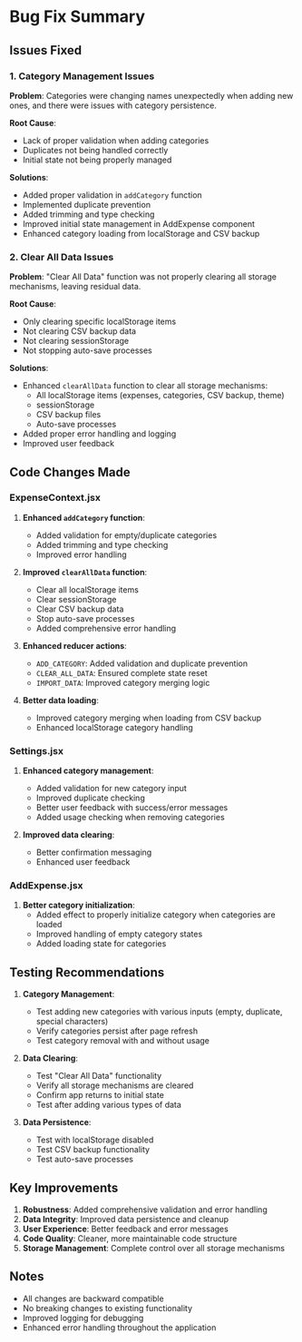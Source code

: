 # Bug Fix Summary

## Issues Fixed

### 1. Category Management Issues

**Problem**: Categories were changing names unexpectedly when adding new ones, and there were issues with category persistence.

**Root Cause**: 
- Lack of proper validation when adding categories
- Duplicates not being handled correctly
- Initial state not being properly managed

**Solutions**:
- Added proper validation in `addCategory` function
- Implemented duplicate prevention
- Added trimming and type checking
- Improved initial state management in AddExpense component
- Enhanced category loading from localStorage and CSV backup

### 2. Clear All Data Issues

**Problem**: "Clear All Data" function was not properly clearing all storage mechanisms, leaving residual data.

**Root Cause**:
- Only clearing specific localStorage items
- Not clearing CSV backup data
- Not clearing sessionStorage
- Not stopping auto-save processes

**Solutions**:
- Enhanced `clearAllData` function to clear all storage mechanisms:
  - All localStorage items (expenses, categories, CSV backup, theme)
  - sessionStorage
  - CSV backup files
  - Auto-save processes
- Added proper error handling and logging
- Improved user feedback

## Code Changes Made

### ExpenseContext.jsx

1. **Enhanced `addCategory` function**:
   - Added validation for empty/duplicate categories
   - Added trimming and type checking
   - Improved error handling

2. **Improved `clearAllData` function**:
   - Clear all localStorage items
   - Clear sessionStorage
   - Clear CSV backup data
   - Stop auto-save processes
   - Added comprehensive error handling

3. **Enhanced reducer actions**:
   - `ADD_CATEGORY`: Added validation and duplicate prevention
   - `CLEAR_ALL_DATA`: Ensured complete state reset
   - `IMPORT_DATA`: Improved category merging logic

4. **Better data loading**:
   - Improved category merging when loading from CSV backup
   - Enhanced localStorage category handling

### Settings.jsx

1. **Enhanced category management**:
   - Added validation for new category input
   - Improved duplicate checking
   - Better user feedback with success/error messages
   - Added usage checking when removing categories

2. **Improved data clearing**:
   - Better confirmation messaging
   - Enhanced user feedback

### AddExpense.jsx

1. **Better category initialization**:
   - Added effect to properly initialize category when categories are loaded
   - Improved handling of empty category states
   - Added loading state for categories

## Testing Recommendations

1. **Category Management**:
   - Test adding new categories with various inputs (empty, duplicate, special characters)
   - Verify categories persist after page refresh
   - Test category removal with and without usage

2. **Data Clearing**:
   - Test "Clear All Data" functionality
   - Verify all storage mechanisms are cleared
   - Confirm app returns to initial state
   - Test after adding various types of data

3. **Data Persistence**:
   - Test with localStorage disabled
   - Test CSV backup functionality
   - Test auto-save processes

## Key Improvements

1. **Robustness**: Added comprehensive validation and error handling
2. **Data Integrity**: Improved data persistence and cleanup
3. **User Experience**: Better feedback and error messages
4. **Code Quality**: Cleaner, more maintainable code structure
5. **Storage Management**: Complete control over all storage mechanisms

## Notes

- All changes are backward compatible
- No breaking changes to existing functionality
- Improved logging for debugging
- Enhanced error handling throughout the application
